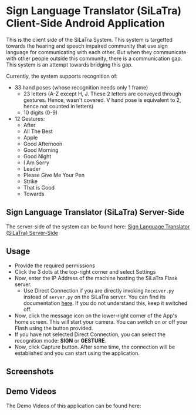 # Sign Language Translator (SiLaTra) Client-Side Android Application

This is the client side of the SiLaTra System. This system is targetted towards the hearing and speech impaired community that use sign language for communicating with each other. But when they communicate with other people outside this community, there is a communication gap. This system is an attempt towards bridging this gap.

Currently, the system supports recognition of:
* 33 hand poses (whose recognition needs only 1 frame)
    * 23 letters (A-Z except H, J. These 2 letters are conveyed through gestures. Hence, wasn't covered. V hand pose is equivalent to 2, hence not counted in letters)
    * 10 digits (0-9)
* 12 Gestures:
    * After
    * All The Best
    * Apple
    * Good Afternoon
    * Good Morning
    * Good Night
    * I Am Sorry
    * Leader
    * Please Give Me Your Pen
    * Strike
    * That is Good
    * Towards
    
## Sign Language Translator (SiLaTra) Server-Side

The server-side of the system can be found here: [Sign Language Translator (SiLaTra) Server-Side](https://github.com/kartik2112/Silatra)

## Usage

* Provide the required permissions
* Click the 3 dots at the top-right corner and select Settings
* Now, enter the IP Address of the machine hosting the SiLaTra Flask server.
  * Use Direct Connection if you are directly invoking ``Receiver.py`` instead of ``server.py`` on the SiLaTra server. 
  You can find its documentation [here](https://github.com/kartik2112/Silatra). If you do not understand this, keep it switched off.
* Now, click the message icon on the lower-right corner of the App's home screen. This will start your camera. 
You can switch on or off your Flash using the button provided.
* If you have not selected Direct Connection, you can select the recognition mode: **SIGN** or **GESTURE**.
* Now, click Capture button. After some time, the connection will be established and you can start using the application.

## Screenshots



## Demo Videos

The Demo Videos of this application can be found here:
  

